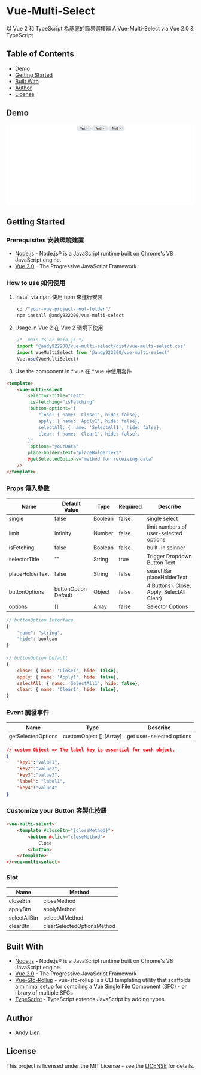 # Vue-Multi-Select

以 Vue 2 和 TypeScript 為基底的簡易選擇器
A Vue-Multi-Select via Vue 2.0 & TypeScript

## Table of Contents
  * [Demo](#demo)
  * [Getting Started](#getting-started)
  * [Built With](#built-with)
  * [Author](#author)
  * [License](#license)

## Demo
![Alt text](/Demo.gif)

## Getting Started
### Prerequisites 安裝環境建置

* [Node.js](https://nodejs.org/en/) - Node.js® is a JavaScript runtime built on Chrome's V8 JavaScript engine.
* [Vue 2.0](https://vuejs.org/) - The Progressive JavaScript Framework

### How to use 如何使用

1. Install via npm 使用 npm 來進行安裝
```javascript
    cd /"your-vue-project-root-folder"/
    npm install @andy922200/vue-multi-select
```
2. Usage in Vue 2 在 Vue 2 環境下使用
```javascript
    /*  main.ts or main.js */
    import '@andy922200/vue-multi-select/dist/vue-multi-select.css'
    import VueMultiSelect from '@andy922200/vue-multi-select'
    Vue.use(VueMultiSelect)
```
3. Use the component in *.vue 在 *.vue 中使用套件 
```html
<template>
    <vue-multi-select 
        selector-title="Test"
        :is-fetching="isFetching"
        :button-options="{
            close: { name: 'Close1', hide: false},
            apply: { name: 'Apply1', hide: false},
            selectAll: { name: 'SelectAll1', hide: false},
            clear: { name: 'Clear1', hide: false},
        }"
        :options="yourData"
        place-holder-text="placeHolderText"
        @getSelectedOptions="method for receiving data"
    />
</template>
```
### Props 傳入參數
| Name | Default Value | Type | Required | Describe |
| ---- | ------- | --------- | -------- | -------- |
| single | false | Boolean | false | single select |
| limit | Infinity| Number | false | limit numbers of user-selected options |
| isFetching | false | Boolean | false | built-in spinner |
| selectorTitle| "" | String | true | Trigger Dropdown Button Text  |
| placeHolderText | false | String | false | searchBar placeHolderText |
| buttonOptions | buttonOption Default | Object | false | 4 Buttons ( Close, Apply, SelectAll Clear) |
| options| [] | Array | false | Selector Options

```js
// buttonOption Interface
{
    "name": "string",
    "hide": boolean
}

// buttonOption Default
{
    close: { name: 'Close1', hide: false},
    apply: { name: 'Apply1', hide: false},
    selectAll: { name: 'SelectAll1', hide: false},
    clear: { name: 'Clear1', hide: false},
}
```

### Event 觸發事件
| Name | Type | Describe |
| ---- | --------- | -------- |
| getSelectedOptions | customObject [] [Array] | get user-selected options |

```json
// custom Object => The label key is essential for each object.
{
    "key1":"value1",
    "key2":"value2",
    "key3":"value3",
    "label": "label1",
    "key4":"value4"
}
```
### Customize your Button 客製化按鈕
```html
<vue-multi-select>
    <template #closeBtn="{closeMethod}">
        <button @click="closeMethod">
            Close
        </button>
    </template>
</<vue-multi-select>
```

### Slot 
| Name | Method |
| ---- | --------- |
| closeBtn | closeMethod |
| applyBtn |applyMethod|
| selectAllBtn |selectAllMethod|
| clearBtn |clearSelectedOptionsMethod|

## Built With
* [Node.js](https://nodejs.org/en/) - Node.js® is a JavaScript runtime built on Chrome's V8 JavaScript engine.
* [Vue 2.0](https://vuejs.org/) - The Progressive JavaScript Framework
* [Vue-Sfc-Rollup](https://www.npmjs.com/package/vue-sfc-rollup) - vue-sfc-rollup is a CLI templating utility that scaffolds a minimal setup for compiling a Vue Single File Component (SFC) - or library of multiple SFCs
* [TypeScript](https://www.typescriptlang.org/) - TypeScript extends JavaScript by adding types.

## Author
- [Andy Lien](https://github.com/andy922200)

## License
This project is licensed under the MIT License - see the [LICENSE](LICENSE) for details.